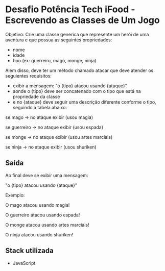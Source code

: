 # Desafio Potência Tech iFood - Escrevendo as Classes de Um Jogo

Objetivo: Crie uma classe generica que represente um herói de uma aventura e que possua as seguintes propriedades:

- nome
- idade
- tipo (ex: guerreiro, mago, monge, ninja)

Além disso, deve ter um método chamado atacar que deve atender os seguientes requisitos:

- exibir a mensagem: "o {tipo} atacou usando {ataque}"
- aonde o {tipo} deve ser concatenado com o tipo que está na propriedade da classe
- e no {ataque} deve seguir uma descrição diferente conforme o tipo, seguindo a tabela abaixo:

se mago -> no ataque exibir (usou magia)

se guerreiro -> no ataque exibir (usou espada)

se monge -> no ataque exibir (usou artes marciais)

se ninja -> no ataque exibir (usou shuriken)

## Saída
Ao final deve se exibir uma mensagem:

"o {tipo} atacou usando {ataque}"


Exemplo:

O mago atacou usando magia!

O guerreiro atacou usando espada!

O monge atacou usando artes marciais!

O ninja atacou usando shuriken!


## Stack utilizada

- JavaScript